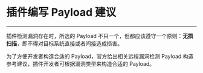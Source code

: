 # 插件编写 Payload 建议
---

插件检测漏洞存在时，所选的 Payload 不只一个，但都应该遵守一个原则：**无损扫描**，即不得对目标系统直接或者间接造成损害。

为了方便开发者构造合适的 Payload，官方给出相关远程漏洞检测 Payload 构造参考建议，插件开发者可根据漏洞类型来构造合适的 Payload。